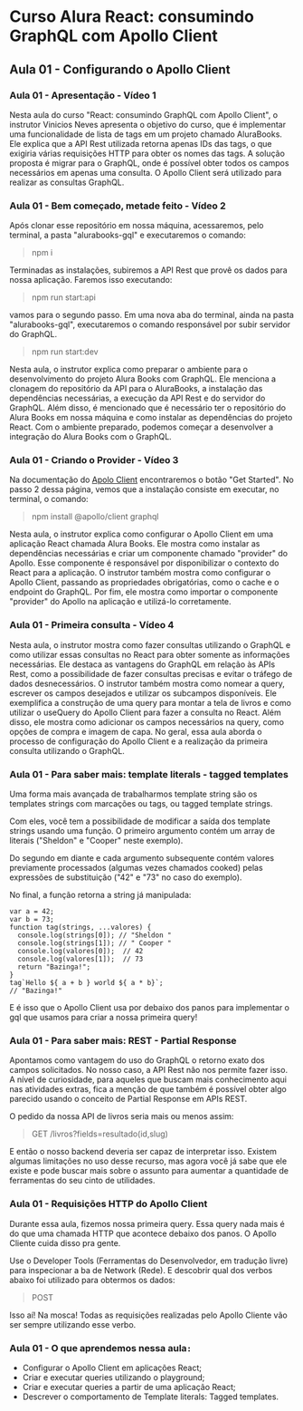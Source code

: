 # Curso Alura React: consumindo GraphQL com Apollo Client

## Aula 01 - Configurando o Apollo Client

### Aula 01 - Apresentação - Vídeo 1

Nesta aula do curso "React: consumindo GraphQL com Apollo Client", o instrutor Vinicios Neves apresenta o objetivo do curso, que é implementar uma funcionalidade de lista de tags em um projeto chamado AluraBooks. Ele explica que a API Rest utilizada retorna apenas IDs das tags, o que exigiria várias requisições HTTP para obter os nomes das tags. A solução proposta é migrar para o GraphQL, onde é possível obter todos os campos necessários em apenas uma consulta. O Apollo Client será utilizado para realizar as consultas GraphQL.

### Aula 01 - Bem começado, metade feito - Vídeo 2

Após clonar esse repositório em nossa máquina, acessaremos, pelo terminal, a pasta "alurabooks-gql" e executaremos o comando:  
> npm i

Terminadas as instalações, subiremos a API Rest que provê os dados para nossa aplicação. Faremos isso executando:  
> npm run start:api

vamos para o segundo passo. Em uma nova aba do terminal, ainda na pasta "alurabooks-gql", executaremos o comando responsável por subir servidor do GraphQL.  
> npm run start:dev

Nesta aula, o instrutor explica como preparar o ambiente para o desenvolvimento do projeto Alura Books com GraphQL. Ele menciona a clonagem do repositório da API para o AluraBooks, a instalação das dependências necessárias, a execução da API Rest e do servidor do GraphQL. Além disso, é mencionado que é necessário ter o repositório do Alura Books em nossa máquina e como instalar as dependências do projeto React. Com o ambiente preparado, podemos começar a desenvolver a integração do Alura Books com o GraphQL.

### Aula 01 - Criando o Provider - Vídeo 3

Na documentação do [Apolo Client](https://www.apollographql.com/docs/react/) encontraremos o botão "Get Started". No passo 2 dessa página, vemos que a instalação consiste em executar, no terminal, o comando:  
> npm install @apollo/client graphql

Nesta aula, o instrutor explica como configurar o Apollo Client em uma aplicação React chamada Alura Books. Ele mostra como instalar as dependências necessárias e criar um componente chamado "provider" do Apollo. Esse componente é responsável por disponibilizar o contexto do React para a aplicação. O instrutor também mostra como configurar o Apollo Client, passando as propriedades obrigatórias, como o cache e o endpoint do GraphQL. Por fim, ele mostra como importar o componente "provider" do Apollo na aplicação e utilizá-lo corretamente.

### Aula 01 - Primeira consulta - Vídeo 4

Nesta aula, o instrutor mostra como fazer consultas utilizando o GraphQL e como utilizar essas consultas no React para obter somente as informações necessárias. Ele destaca as vantagens do GraphQL em relação às APIs Rest, como a possibilidade de fazer consultas precisas e evitar o tráfego de dados desnecessários. O instrutor também mostra como nomear a query, escrever os campos desejados e utilizar os subcampos disponíveis. Ele exemplifica a construção de uma query para montar a tela de livros e como utilizar o useQuery do Apollo Client para fazer a consulta no React. Além disso, ele mostra como adicionar os campos necessários na query, como opções de compra e imagem de capa. No geral, essa aula aborda o processo de configuração do Apollo Client e a realização da primeira consulta utilizando o GraphQL.

### Aula 01 - Para saber mais: template literals - tagged templates

Uma forma mais avançada de trabalharmos template string são os templates strings com marcações ou tags, ou tagged template strings.

Com eles, você tem a possibilidade de modificar a saída dos template strings usando uma função. O primeiro argumento contém um array de literais ("Sheldon" e "Cooper" neste exemplo).

Do segundo em diante e cada argumento subsequente contém valores previamente processados (algumas vezes chamados cooked) pelas expressões de substituição ("42" e "73" no caso do exemplo).

No final, a função retorna a string já manipulada:

```JSX
var a = 42;
var b = 73;
function tag(strings, ...valores) {
  console.log(strings[0]); // "Sheldon "
  console.log(strings[1]); // " Cooper "
  console.log(valores[0]);  // 42
  console.log(valores[1]);  // 73
  return "Bazinga!";
}
tag`Hello ${ a + b } world ${ a * b}`;
// "Bazinga!"
```

E é isso que o Apollo Client usa por debaixo dos panos para implementar o gql que usamos para criar a nossa primeira query!

### Aula 01 - Para saber mais: REST - Partial Response

Apontamos como vantagem do uso do GraphQL o retorno exato dos campos solicitados. No nosso caso, a API Rest não nos permite fazer isso. A nível de curiosidade, para aqueles que buscam mais conhecimento aqui nas atividades extras, fica a menção de que também é possível obter algo parecido usando o conceito de Partial Response em APIs REST.

O pedido da nossa API de livros seria mais ou menos assim:  
> GET /livros?fields=resultado(id,slug)

E então o nosso backend deveria ser capaz de interpretar isso. Existem algumas limitações no uso desse recurso, mas agora você já sabe que ele existe e pode buscar mais sobre o assunto para aumentar a quantidade de ferramentas do seu cinto de utilidades.

### Aula 01 - Requisições HTTP do Apollo Client

Durante essa aula, fizemos nossa primeira query. Essa query nada mais é do que uma chamada HTTP que acontece debaixo dos panos. O Apollo Cliente cuida disso pra gente.

Use o Developer Tools (Ferramentas do Desenvolvedor, em tradução livre) para inspecionar a ba de Network (Rede). E descobrir qual dos verbos abaixo foi utilizado para obtermos os dados:

> POST

Isso aí! Na mosca! Todas as requisições realizadas pelo Apollo Cliente vão ser sempre utilizando esse verbo.

### Aula 01 - O que aprendemos nessa aula`:`

- Configurar o Apollo Client em aplicações React;
- Criar e executar queries utilizando o playground;
- Criar e executar queries a partir de uma aplicação React;
- Descrever o comportamento de Template literals: Tagged templates.
